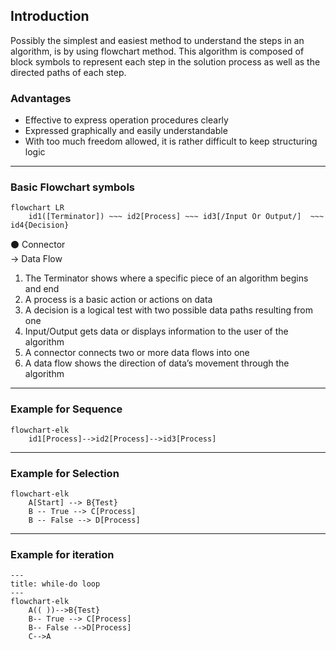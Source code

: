 ## Introduction
Possibly the simplest and easiest method to understand the steps in an algorithm, is by using flowchart method. This algorithm is composed of block symbols to represent each step in the solution process as well as the directed paths of each step.

### Advantages
*	Effective to express operation procedures clearly
*	Expressed graphically and easily understandable
*	With too much freedom allowed, it is rather difficult to keep structuring logic

---

### Basic Flowchart symbols
```mermaid
flowchart LR
	id1([Terminator]) ~~~ id2[Process] ~~~ id3[/Input Or Output/]  ~~~ 	id4{Decision}	
```

⚫ Connector <br>
&rarr; Data Flow <br>

1. The Terminator shows where a specific piece of an algorithm begins and end
2. A process is a basic action or actions on data
3. A decision is a logical test with two possible data paths resulting from one
4. Input/Output gets data or displays information to the user of the algorithm
5. A connector connects two or more data flows into one
6. A data flow shows the direction of data’s movement through the algorithm 

---

### Example for Sequence
```mermaid
flowchart-elk
	id1[Process]-->id2[Process]-->id3[Process]
```

---

### Example for Selection
```mermaid
flowchart-elk
	A[Start] --> B{Test}
    B -- True --> C[Process]
    B -- False --> D[Process]
```

---

### Example for iteration

```mermaid
---
title: while-do loop
---
flowchart-elk
    A(( ))-->B{Test}
    B-- True --> C[Process]
    B-- False -->D[Process]
    C-->A
```